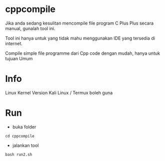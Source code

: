 # cppcompile
Jika anda sedang kesulitan mencompile file program C Plus Plus secara manual, gunalah tool ini.

Tool ini hanya untuk yang tidak mahu menggunakan IDE yang tersedia di internet.


Compile simple file programme dari Cpp code dengan mudah, hanya untuk tujuan Umum

# Info
Linux Kernel Version
Kali Linux / Termux boleh guna

# Run
- buka folder
```shell
cd cppcompile
```

- jalankan tool
```shell
bash run2.sh
```
